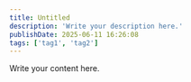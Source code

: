 ```yaml
---
title: Untitled
description: 'Write your description here.'
publishDate: 2025-06-11 16:26:08
tags: ['tag1', 'tag2']
---
```


Write your content here.
